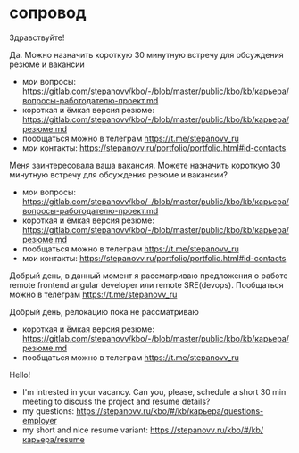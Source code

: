 # сопровод

Здравствуйте!

Да. Можно назначить короткую 30 минутную встречу для обсуждения резюме и вакансии
 * мои вопросы: https://gitlab.com/stepanovv/kbo/-/blob/master/public/kbo/kb/карьера/вопросы-работодателю-проект.md
 * короткая и ёмкая версия резюме: https://gitlab.com/stepanovv/kbo/-/blob/master/public/kbo/kb/карьера/резюме.md
 * пообщаться можно в телеграм https://t.me/stepanovv_ru
 * мои контакты: https://stepanovv.ru/portfolio/portfolio.html#id-contacts

Меня заинтересовала ваша вакансия. Можете назначить короткую 30 минутную встречу для обсуждения резюме и вакансии?
 * мои вопросы: https://gitlab.com/stepanovv/kbo/-/blob/master/public/kbo/kb/карьера/вопросы-работодателю-проект.md
 * короткая и ёмкая версия резюме: https://gitlab.com/stepanovv/kbo/-/blob/master/public/kbo/kb/карьера/резюме.md
 * пообщаться можно в телеграм https://t.me/stepanovv_ru
 * мои контакты: https://stepanovv.ru/portfolio/portfolio.html#id-contacts

Добрый день, в данный момент я рассматриваю предложения о работе remote frontend angular developer или remote SRE(devops). Пообщаться можно в телеграм https://t.me/stepanovv_ru

Добрый день, релокацию пока не рассматриваю
 * короткая и ёмкая версия резюме: https://gitlab.com/stepanovv/kbo/-/blob/master/public/kbo/kb/карьера/резюме.md
 * пообщаться можно в телеграм https://t.me/stepanovv_ru

Hello!
 * I'm intrested in your vacancy. Can you, please, schedule a short 30 min meeting to discuss the project and resume details?
 * my questions: https://stepanovv.ru/kbo/#/kb/карьера/questions-employer
 * my short and nice resume variant: https://stepanovv.ru/kbo/#/kb/карьера/resume
